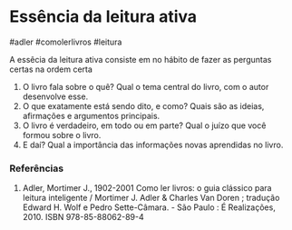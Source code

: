 # Essência da leitura ativa
#adler #comolerlivros #leitura

A essêcia da leitura ativa consiste em no hábito de fazer as perguntas certas na ordem certa

1. O livro fala sobre o quê? Qual o tema central do livro, com o autor desenvolve esse.
2. O que exatamente está sendo dito, e como? Quais são as ideias, afirmações e argumentos principais.
3. O livro é verdadeiro, em todo ou em parte? Qual o juízo que você formou sobre o livro.
4. E daí? Qual a importância das informações novas aprendidas no livro.

### Referências
1. Adler, Mortimer J., 1902-2001 Como ler livros: o guia clássico para leitura inteligente / Mortimer J. Adler & Charles Van Doren ; tradução Edward H. Wolf e Pedro Sette-Câmara. - São Paulo : É Realizações, 2010. ISBN 978-85-88062-89-4